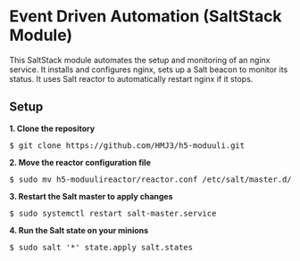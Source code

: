 # Event Driven Automation (SaltStack Module)

This SaltStack module automates the setup and monitoring of an nginx service.
It installs and configures nginx, sets up a Salt beacon to monitor its status.
It uses Salt reactor to automatically restart nginx if it stops.

## Setup

**1. Clone the repository**

<pre>
$ git clone https://github.com/HMJ3/h5-moduuli.git
</pre>

**2. Move the reactor configuration file**

<pre>
$ sudo mv h5-moduulireactor/reactor.conf /etc/salt/master.d/
</pre>

**3. Restart the Salt master to apply changes**

<pre>
$ sudo systemctl restart salt-master.service
</pre>

**4. Run the Salt state on your minions**

<pre>
$ sudo salt '*' state.apply salt.states
</pre>
